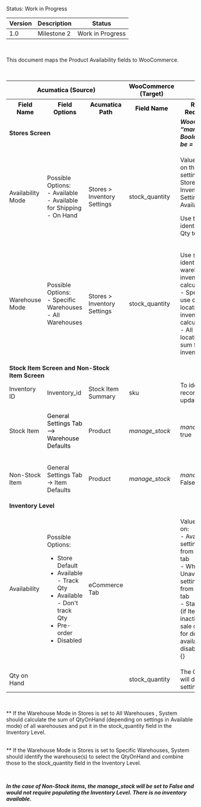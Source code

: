 
<p>Status: Work in Progress</p>
<table>
<thead>
<tr>
<th>
<div class="tablesorter-header-inner">Version</div></th>
<th>
<div class="tablesorter-header-inner">Description</div></th>
<th>
<div class="tablesorter-header-inner">Status</div></th></tr></thead>
<tbody>
<tr>
<td>1.0</td>
<td>Milestone 2</td>
<td>Work in Progress</td></tr></tbody></table>
<p>&nbsp;</p>
<p>This document maps the Product Availability fields to WooCommerce.</p>
<p>&nbsp;</p>
<table>
<tbody>
<tr>
<th colspan="3" style="text-align: center;"><strong><span style="color: rgb(0,0,0);"><strong><span style="color: rgb(0,0,0);">Acumatica (</span></strong>Source)</span></strong></th>
<th style="text-align: center;"><strong><span style="color: rgb(0,0,0);">WooCommerce (Target)</span></strong></th>
<th>&nbsp;</th></tr>
<tr>
<th><strong><span style="color: rgb(0,0,0);">Field Name</span></strong></th>
<th><strong><span style="color: rgb(0,0,0);">Field Options</span></strong></th>
<th><strong><span style="color: rgb(0,0,0);">Acumatica Path</span></strong></th>
<th><strong><span style="color: rgb(0,0,0);">Field Name</span></strong></th>
<th><strong><span style="color: rgb(0,0,0);">Rules and Requirements</span></strong></th></tr>
<tr>
<td colspan="3"><strong>Stores Screen</strong></td>
<td>&nbsp;</td>
<td><em><strong>WooCommerce &ldquo;manage_stock&rdquo; Boolean should be = true</strong></em></td></tr>
<tr>
<td>Availability Mode</td>
<td>Possible Options:<br />- Available<br />- Available for Shipping<br />- On Hand</td>
<td>Stores &gt; Inventory Settings</td>
<td><span>stock_quantity</span></td>
<td>
<p>Value will depend on the Stores settings<br />Stores -&gt; Inventory Settings -&gt; Availability Mode</p>
<p>Use the setting to identify which Qty to pickup.</p></td></tr>
<tr>
<td colspan="1">Warehouse Mode</td>
<td colspan="1">
<p>Possible Options:<br />- Specific <span>Warehouses </span><br />- All <span>Warehouses </span></p></td>
<td colspan="1">Stores &gt; Inventory Settings</td>
<td colspan="1"><span>stock_quantity</span></td>
<td colspan="1">
<p>Use setting to identify the warehouse for inventory calculations:<br />- Specific - will use only one location for inventory calculations<br />- All - will use all locations and sum for total inventory</p></td></tr>
<tr>
<td colspan="3"><strong>Stock Item Screen and Non-Stock Item Screen</strong></td>
<td colspan="2">&nbsp;</td></tr>
<tr>
<td>Inventory ID</td>
<td>Inventory_id</td>
<td>Stock Item Summary</td>
<td><span>sku</span></td>
<td>To identify which record to be updated.</td></tr>
<tr>
<td>
<p>Stock Item</p></td>
<td>
<p><span style="color: rgb(0,0,0);">General Settings Tab --&gt; Warehouse Defaults</span></p></td>
<td>Product</td>
<td><em>manage_stock</em></td>
<td><em>manage_stock = </em>true</td></tr>
<tr>
<td colspan="1">Non-Stock Item</td>
<td colspan="1">
<p>General Settings Tab -&gt; Item Defaults</p></td>
<td colspan="1">Product</td>
<td colspan="1"><em>manage_stock</em></td>
<td colspan="1"><em>manage_stock = </em>False</td></tr>
<tr>
<td colspan="5"><strong>Inventory Level</strong></td></tr>
<tr>
<td>Availability</td>
<td>
<p>Possible Options:</p>
<ul>
<li>Store Default</li>
<li>Available - Track Qty</li>
<li>Available - Don't track Qty</li>
<li>Pre-order</li>
<li>Disabled</li></ul></td>
<td>eCommerce Tab&nbsp;&nbsp;</td>
<td>&nbsp;</td>
<td>
<p>Value depends on:<br />- Availability setting of Item from ecommerce tab<br />- When Qty Unavailable setting of Item from ecommerce tab<br />- Status of Item (if Item is inactive, not for sale or marked for deletion, availability is disabled)<br />{<ac:link><ri:page ri:content-title="Product Availability Entity" /><ac:plain-text-link-body><![CDATA[Available Qty Value Calculation]]></ac:plain-text-link-body></ac:link>}</p></td></tr>
<tr>
<td colspan="1">Qty on Hand</td>
<td colspan="1">
<p>&nbsp;</p></td>
<td colspan="1">&nbsp;</td>
<td colspan="1"><span>stock_quantity</span></td>
<td colspan="1">The QtyonHand will depend on settings**</td></tr></tbody></table>
<p>&nbsp;</p>
<p>** If the Warehouse Mode in Stores is set to <span>All </span><span>Warehouses </span>, System should calculate the sum of QtyOnHand (depending on settings in Available mode) of all warehouses and put it in the <span>stock_quantity&nbsp;</span>field in the Inventory Level.<br /><br /></p>
<p>** If the Warehouse Mode is Stores is set to <span>Specific </span><span>Warehouses</span>, System should identify the warehouse(s) to select the QtyOnHand and combine those to the stock_quantity field in the Inventory Level.</p>
<p>&nbsp;</p>
<p><em><strong>In the case of Non-Stock items, the manage_stock&nbsp;will be set to False and would not require populating the Inventory Level. There is no inventory available.</strong></em></p>
<p>&nbsp;</p>
